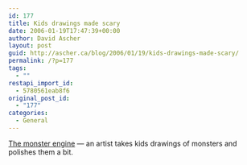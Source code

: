 ```yaml
---
id: 177
title: Kids drawings made scary
date: 2006-01-19T17:47:39+00:00
author: David Ascher
layout: post
guid: http://ascher.ca/blog/2006/01/19/kids-drawings-made-scary/
permalink: /?p=177
tags:
  - ""
restapi_import_id:
  - 5780561eab8f6
original_post_id:
  - "177"
categories:
  - General
---
```

[The monster engine](http://www.themonsterengine.com/art_M_alyson.htm) &#8212; an artist takes kids drawings of monsters and polishes them a bit.